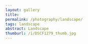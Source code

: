 ```yaml
---
layout: gallery
title: 
permalink: /photography/landscape/
tags: landscape
abstract: Landscape
thumburl: /i/DSCF1279_thumb.jpg
---
```



